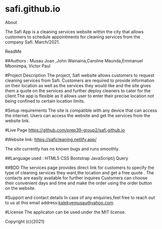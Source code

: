 # safi.github.io
About 

The Safi App  is a cleaning services website within the city that allows customers to schedule appointments for cleaning services from the company Safi. March/2021.

ReadMe

##Authors  : Musau Joan ,John Wainaina,Caroline Maunda,Emmanuel Mbonimpa, Victor Paul


#Project Description
The project, Safi website allows customers to request cleaning services from Safi. Customers are required to provide information on their location as well as the services they would like and the site gives them a quote on the services and further deploy cleaners to cater for the client.The app is flexible as it allows user to enter their precise location not being confined to certain location limits.

#Setup requirements
The site is compatible with any device that can access the internet. Users can access the website and get the services from the website link.

#Live Page
https://github.com/prep39-group2/safi.github.io

#Website link:
https://saficleaning.netlify.app/

The site currently has no known bugs and runs smoothly.

##Language used :
HTML5 
CSS 
Bootstrap
JavaScript/j Query

##BDD
The services page provides direct link for customers to specify the type of cleaning services they want,the location and get a free quote .
The contacts are easily available for further inquires 
Customers can choose their convenient  days and time  and make the order using the order button on the website.

#Support and contact details
In case of any enquiries,feel free to reach out to us at this email address:kalekyemusau@yahoo.com

#License
The applicaton can be used under the MIT license.

Copyright (c){2021}

